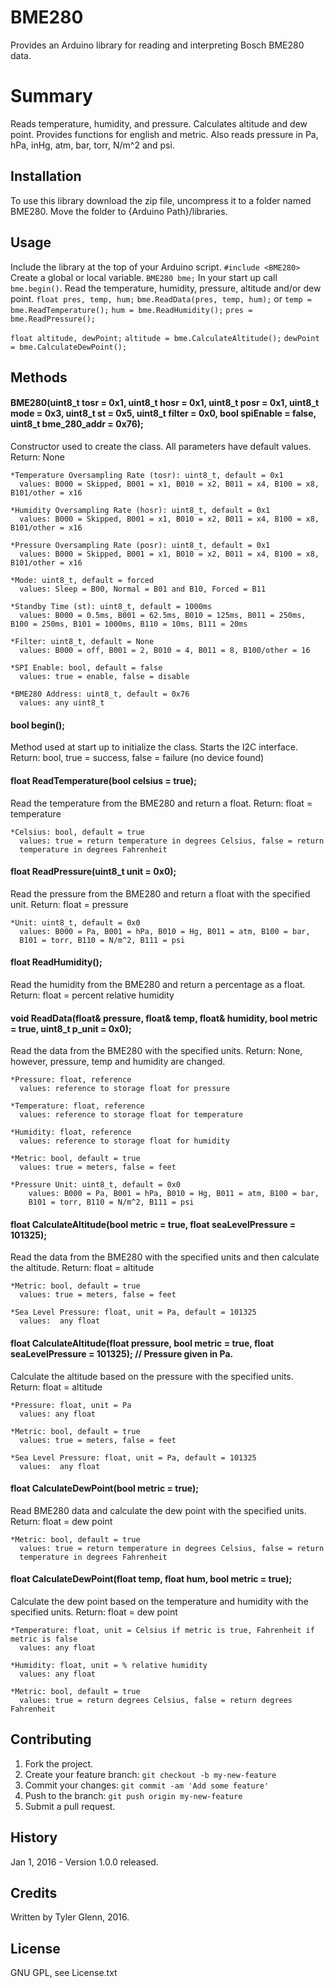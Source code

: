 # BME280
Provides an Arduino library for reading and interpreting Bosch BME280 data.
<snippet>
<content>
# Summary
Reads temperature, humidity, and pressure. Calculates altitude and dew point. Provides functions for english and metric. Also reads pressure in Pa, hPa, inHg, atm, bar, torr, N/m^2 and psi.

## Installation
To use this library download the zip file, uncompress it to a folder named BME280. Move the folder to {Arduino Path}/libraries.

## Usage
Include the library at the top of your Arduino script. `#include <BME280>`
Create a global or local variable. `BME280 bme;`
In your start up call `bme.begin()`.
Read the temperature, humidity, pressure, altitude and/or dew point.
`float pres, temp, hum;`
`bme.ReadData(pres, temp, hum);`
or
`temp = bme.ReadTemperature();`
`hum = bme.ReadHumidity();`
`pres = bme.ReadPressure();`

`float altitude, dewPoint;`
`altitude = bme.CalculateAltitude();`
`dewPoint = bme.CalculateDewPoint();`

## Methods

#### BME280(uint8_t tosr = 0x1, uint8_t hosr = 0x1, uint8_t posr = 0x1, uint8_t mode = 0x3, uint8_t st = 0x5, uint8_t filter = 0x0, bool spiEnable = false, uint8_t bme_280_addr = 0x76);  
  Constructor used to create the class. All parameters have default values.
  Return: None

    *Temperature Oversampling Rate (tosr): uint8_t, default = 0x1
      values: B000 = Skipped, B001 = x1, B010 = x2, B011 = x4, B100 = x8, B101/other = x16

    *Humidity Oversampling Rate (hosr): uint8_t, default = 0x1
      values: B000 = Skipped, B001 = x1, B010 = x2, B011 = x4, B100 = x8, B101/other = x16

    *Pressure Oversampling Rate (posr): uint8_t, default = 0x1
      values: B000 = Skipped, B001 = x1, B010 = x2, B011 = x4, B100 = x8, B101/other = x16

    *Mode: uint8_t, default = forced
      values: Sleep = B00, Normal = B01 and B10, Forced = B11

    *Standby Time (st): uint8_t, default = 1000ms
      values: B000 = 0.5ms, B001 = 62.5ms, B010 = 125ms, B011 = 250ms, B100 = 250ms, B101 = 1000ms, B110 = 10ms, B111 = 20ms

    *Filter: uint8_t, default = None
      values: B000 = off, B001 = 2, B010 = 4, B011 = 8, B100/other = 16

    *SPI Enable: bool, default = false
      values: true = enable, false = disable

    *BME280 Address: uint8_t, default = 0x76
      values: any uint8_t




#### bool  begin();
  Method used at start up to initialize the class. Starts the I2C interface.
  Return: bool, true = success, false = failure (no device found)

#### float ReadTemperature(bool celsius = true);
  Read the temperature from the BME280 and return a float.
  Return: float = temperature

    *Celsius: bool, default = true
      values: true = return temperature in degrees Celsius, false = return
      temperature in degrees Fahrenheit


#### float ReadPressure(uint8_t unit = 0x0);
  Read the pressure from the BME280 and return a float with the specified unit.
  Return: float = pressure

    *Unit: uint8_t, default = 0x0
      values: B000 = Pa, B001 = hPa, B010 = Hg, B011 = atm, B100 = bar,
      B101 = torr, B110 = N/m^2, B111 = psi

#### float ReadHumidity();
  Read the humidity from the BME280 and return a percentage as a float.
  Return: float = percent relative humidity

#### void  ReadData(float& pressure, float& temp, float& humidity, bool metric = true, uint8_t p_unit = 0x0);
  Read the data from the BME280 with the specified units.
  Return: None, however, pressure, temp and humidity are changed.

    *Pressure: float, reference
      values: reference to storage float for pressure

    *Temperature: float, reference
      values: reference to storage float for temperature

    *Humidity: float, reference
      values: reference to storage float for humidity

    *Metric: bool, default = true
      values: true = meters, false = feet

    *Pressure Unit: uint8_t, default = 0x0
        values: B000 = Pa, B001 = hPa, B010 = Hg, B011 = atm, B100 = bar,
        B101 = torr, B110 = N/m^2, B111 = psi

#### float CalculateAltitude(bool metric = true, float seaLevelPressure = 101325);
  Read the data from the BME280 with the specified units and then calculate the altitude.
  Return: float = altitude

    *Metric: bool, default = true
      values: true = meters, false = feet

    *Sea Level Pressure: float, unit = Pa, default = 101325
      values:  any float


#### float CalculateAltitude(float pressure, bool metric = true, float seaLevelPressure = 101325); // Pressure given in Pa.
  Calculate the altitude based on the pressure with the specified units.
  Return: float = altitude

    *Pressure: float, unit = Pa
      values: any float

    *Metric: bool, default = true
      values: true = meters, false = feet

    *Sea Level Pressure: float, unit = Pa, default = 101325
      values:  any float

#### float CalculateDewPoint(bool metric = true);
  Read BME280 data and calculate the dew point with the specified units.
  Return: float = dew point

    *Metric: bool, default = true
      values: true = return temperature in degrees Celsius, false = return
      temperature in degrees Fahrenheit

#### float CalculateDewPoint(float temp, float hum, bool metric = true);
  Calculate the dew point based on the temperature and humidity with the specified units.
  Return: float = dew point

    *Temperature: float, unit = Celsius if metric is true, Fahrenheit if metric is false
      values: any float

    *Humidity: float, unit = % relative humidity
      values: any float

    *Metric: bool, default = true
      values: true = return degrees Celsius, false = return degrees Fahrenheit

## Contributing
1. Fork the project.
2. Create your feature branch: `git checkout -b my-new-feature`
3. Commit your changes: `git commit -am 'Add some feature'`
4. Push to the branch: `git push origin my-new-feature`
5. Submit a pull request.

## History
Jan 1, 2016 - Version 1.0.0 released.

## Credits
Written by Tyler Glenn, 2016.

## License
GNU GPL, see License.txt
</content>
</snippet>
